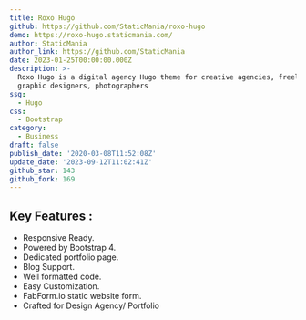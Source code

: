 ```yaml
---
title: Roxo Hugo
github: https://github.com/StaticMania/roxo-hugo
demo: https://roxo-hugo.staticmania.com/
author: StaticMania
author_link: https://github.com/StaticMania
date: 2023-01-25T00:00:00.000Z
description: >-
  Roxo Hugo is a digital agency Hugo theme for creative agencies, freelancers,
  graphic designers, photographers
ssg:
  - Hugo
css:
  - Bootstrap
category:
  - Business
draft: false
publish_date: '2020-03-08T11:52:08Z'
update_date: '2023-09-12T11:02:41Z'
github_star: 143
github_fork: 169
---
```


## Key Features :

- Responsive Ready.
- Powered by Bootstrap 4.
- Dedicated portfolio page.
- Blog Support.
- Well formatted code.
- Easy Customization.
- FabForm.io static website form.
- Crafted for Design Agency/ Portfolio
